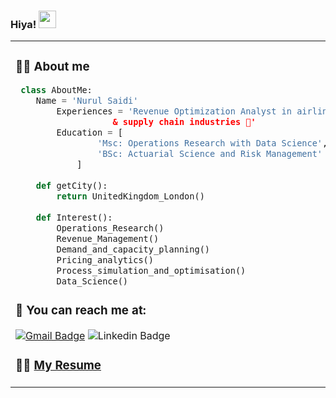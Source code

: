 ### Hiya! <img src="https://media.giphy.com/media/hvRJCLFzcasrR4ia7z/giphy.gif" width="28px" height="28px">

<!--
**nurulsaidi/nurulsaidi** is a ✨ _special_ ✨ repository because its `README.md` (this file) appears on your GitHub profile.

Here are some ideas to get you started:

- 🔭 I’m currently working on ...
- 🌱 I’m currently learning ...
- 👯 I’m looking to collaborate on ...
- 🤔 I’m looking for help with ...
- 💬 Ask me about ...
- 📫 How to reach me: ...
- 😄 Pronouns: ...
- ⚡ Fun fact: ...
-->

<table><tr><td valign="top" width="30%">
  
### 👩‍💻 About me

```python
 class AboutMe:
 	Name = 'Nurul Saidi'
		Experiences = 'Revenue Optimization Analyst in airline ✈️ 
			       & supply chain industries 🚚'
		Education = [
				'Msc: Operations Research with Data Science',
				'BSc: Actuarial Science and Risk Management'
			]
	
	def getCity():
		return UnitedKingdom_London()
	
	def Interest():
		Operations_Research()
		Revenue_Management()
		Demand_and_capacity_planning()
		Pricing_analytics()
		Process_simulation_and_optimisation()
		Data_Science()		
 ```
	
### 📧 You can reach me at: 
[![Gmail Badge](https://img.shields.io/badge/-nurul.nsaidi@gmail.com-c14438?style=flat-square&logo=Gmail&logoColor=white&link=mailto:nurul.nsaidi@gmail.com)](mailto:nurul.nsaidi@gmail.com) 
![Linkedin Badge](https://img.shields.io/badge/-nurulsaidi-blue?style=flat-square&logo=Linkedin&logoColor=white&link=https://www.linkedin.com/in/nurulsaidi)

### 👩‍💼 [My Resume](https://drive.google.com/file/d/1GtmZUMImNFNLU7EHzZCvb8OR6TdCUEAf/view?usp=sharing)

</td><td valign="top" width="70%">
	
### 🖥️ Tech Stack 

## 📊 Stats

[![Top Langs](https://github-readme-stats.vercel.app/api/top-langs/?username=nurulsaidi&langs_count=8&layout=compact&hide=jupyter%20notebook)](#)

</td></tr></table>

